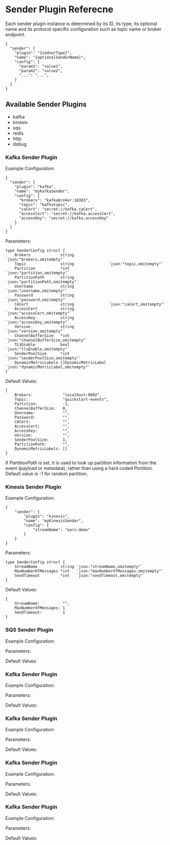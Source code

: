 # Sender Plugin Referecne

Each sender plugin instance is determined by its ID, its type, its optional name and its 
protocol specific configuration such as topic name or broker endpoint.

```
{
  "sender": {
    "plugin": "{sednerType}",
    "name": "{optionalSenderName}",
    "config": {
      "param1": "value1",
      "param2": "value2",
      "...": "...",
    }
  }
}
```

## Available Sender Plugins

* kafka
* kinesis
* sqs
* redis
* http
* debug

### Kafka Sender Plugin

Example Configuration:

```
{
  "sender": {
    "plugin": "kafka",
    "name": "myKafkaSender",
    "config": {
      "brokers": "kafkabroker:16383",
      "topic": "kafkatopic",
      "caCert": "secret://kafka.caCert",
      "accessCert": "secret://kafka.accessCert",
      "accessKey": "secret://kafka.accessKey"
    }
  }
}
```

Parameters:

```
type SenderConfig struct {
	Brokers             string               `json:"brokers,omitempty"`
	Topic               string               `json:"topic,omitempty"`
	Partition           *int                 `json:"partition,omitempty"`
	PartitionPath       string               `json:"partitionPath,omitempty"` 
	Username            string               `json:"username,omitempty"`
	Password            string               `json:"password,omitempty"`
	CACert              string               `json:"caCert,omitempty"`
	AccessCert          string               `json:"accessCert,omitempty"`
	AccessKey           string               `json:"accessKey,omitempty"`
	Version             string               `json:"version,omitempty"`
	ChannelBufferSize   *int                 `json:"channelBufferSize,omitempty"`
	TLSEnable           bool                 `json:"tlsEnable,omitempty"`
	SenderPoolSize      *int                 `json:"senderPoolSize,omitempty"`
	DynamicMetricLabels []DynamicMetricLabel `json:"dynamicMetricLabel,omitempty"`
}
```

Default Values:

```
{
	Brokers:             "localhost:9092",
	Topic:               "quickstart-events",
	Partition:           -1,
	ChannelBufferSize:   0,
	Username:            "",
	Password:            "",
	CACert:              "",
	AccessCert:          "",
	AccessKey:           "",
	Version:             "",
	SenderPoolSize:      1,
	PartitionPath:       "",
	DynamicMetricLabels: []
}
```

If _PartitionPath_ is set, it is used to look up partition information from the event (payload or metadata), rather than using
a hard coded _Partition_. Default value is -1 for random partition.

### Kinesis Sender Plugin

Example Configuration:

```
{
    "sender": {
        "plugin": "kinesis",
        "name": "myKinesisSender",
        "config": {
            "streamName": "ears-demo"
        }
    }
}
```

Parameters:

```
type SenderConfig struct {
    StreamName          string `json:"streamName,omitempty"`
    MaxNumberOfMessages *int   `json:"maxNumberOfMessages,omitempty"`
    SendTimeout         *int   `json:"sendTimeout,omitempty"`
}
```

Default Values:

```
{
    StreamName:          "",
    MaxNumberOfMessages: 1
    SendTimeout:         1
}
```

### SQS Sender Plugin

Example Configuration:

Parameters:

Default Values:

### Kafka Sender Plugin

Example Configuration:

Parameters:

Default Values:

### Kafka Sender Plugin

Example Configuration:

Parameters:

Default Values:

### Kafka Sender Plugin

Example Configuration:

Parameters:

Default Values:

### Kafka Sender Plugin

Example Configuration:

Parameters:

Default Values:

